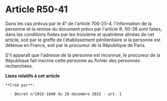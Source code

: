 # Article R50-41

Dans les cas prévus par le 4° de l'article 706-25-4, l'information de la personne et la remise du document prévu par
l'article R. 50-38 sont faites, dans les conditions fixées par les troisième et quatrième alinéas de cet article, soit par le
greffe de l'établissement pénitentiaire si la personne est détenue en France, soit par le procureur de la République de
Paris. 

S'il apparaît que l'adresse de la personne est inconnue, le procureur de la République fait inscrire cette personne au
fichier des personnes recherchées.

**Liens relatifs à cet article**

	**Créé par**:

	  - Décret n°2015-1840 du 29 décembre 2015 - art. 1
